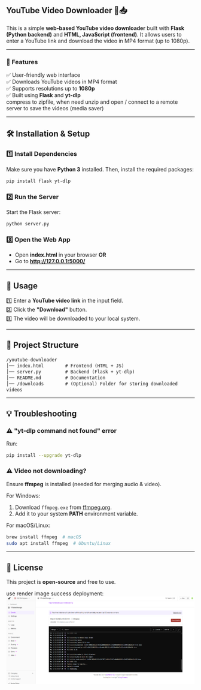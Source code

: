 

## **YouTube Video Downloader** 🎥📥  
This is a simple **web-based YouTube video downloader** built with **Flask (Python backend)** and **HTML, JavaScript (frontend)**. It allows users to enter a YouTube link and download the video in MP4 format (up to 1080p).  

---

### **📌 Features**  
✅ User-friendly web interface  
✅ Downloads YouTube videos in MP4 format  
✅ Supports resolutions up to **1080p**  
✅ Built using **Flask** and **yt-dlp**  
    compress to zipfile, when need unzip and open / connect to a remote server to save the videos (media saver)

---

## **🛠 Installation & Setup**  

### **1️⃣ Install Dependencies**  
Make sure you have **Python 3** installed. Then, install the required packages:  
```bash
pip install flask yt-dlp
```

### **2️⃣ Run the Server**  
Start the Flask server:  
```bash
python server.py
```

### **3️⃣ Open the Web App**  
- Open **index.html** in your browser **OR**  
- Go to **http://127.0.0.1:5000/**  

---

## **📜 Usage**  
1️⃣ Enter a **YouTube video link** in the input field.  
2️⃣ Click the **"Download"** button.  
3️⃣ The video will be downloaded to your local system.  

---

## **📁 Project Structure**  
```
/youtube-downloader
│── index.html        # Frontend (HTML + JS)
│── server.py         # Backend (Flask + yt-dlp)
│── README.md         # Documentation
│── /downloads        # (Optional) Folder for storing downloaded videos
```

---

## **💡 Troubleshooting**  

### **⚠️ "yt-dlp command not found" error**  
Run:  
```bash
pip install --upgrade yt-dlp
```

### **⚠️ Video not downloading?**  
Ensure **ffmpeg** is installed (needed for merging audio & video).  

For Windows:  
1. Download `ffmpeg.exe` from [ffmpeg.org](https://ffmpeg.org/download.html).  
2. Add it to your system **PATH** environment variable.  

For macOS/Linux:  
```bash
brew install ffmpeg  # macOS
sudo apt install ffmpeg  # Ubuntu/Linux
```

---

## **📜 License**  
This project is **open-source** and free to use.  


use render image success deployment:
![render image success deployment](image.png)